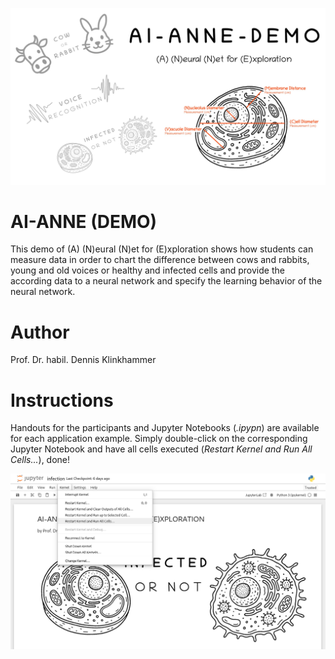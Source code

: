![title](images/ai-anne-demo.png)

# AI-ANNE (DEMO)
This demo of (A) (N)eural (N)et for (E)xploration shows how students can measure data in order to chart the difference between cows and rabbits, young and old voices or healthy and infected cells and provide the according data to a neural network and specify the learning behavior of the neural network.

# Author
Prof. Dr. habil. Dennis Klinkhammer

# Instructions
Handouts for the participants and Jupyter Notebooks (*.ipypn*) are available for each application example. Simply double-click on the corresponding Jupyter Notebook and have all cells executed (*Restart Kernel and Run All Cells...*), done!

![title](images/instructions.png)
